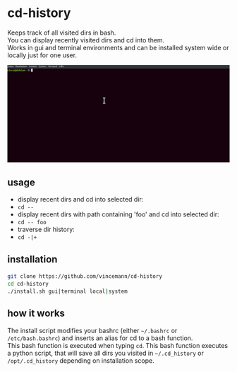 # cd-history  
Keeps track of all visited dirs in bash.    
You can display recently visited dirs and cd into them.  
Works in gui and terminal environments and can be installed system wide or locally just for one user.   

![demo](demo.gif)

## usage  
* display recent dirs and cd into selected dir:   
* ```cd -- ```  
* display recent dirs with path containing 'foo' and cd into selected dir:   
* ```cd -- foo```	  
* traverse dir history:
* ```cd -|+```  
  
## installation  
```bash
git clone https://github.com/vincemann/cd-history
cd cd-history
./install.sh gui|terminal local|system
```  
## how it works  
The install script modifies your bashrc (either ```~/.bashrc``` or ```/etc/bash.bashrc```) and inserts an alias for cd to a bash function.  
This bash function is executed when typing ```cd```. This bash function executes a python script, that will save all dirs you visited in 
```~/.cd_history``` or ```/opt/.cd_history``` depending on installation scope.  
